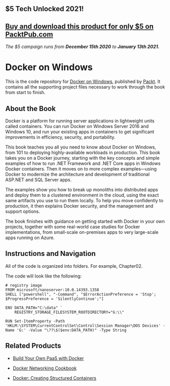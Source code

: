 ## $5 Tech Unlocked 2021!
[Buy and download this product for only $5 on PacktPub.com](https://www.packtpub.com/)
-----
*The $5 campaign         runs from __December 15th 2020__ to __January 13th 2021.__*

# Docker on Windows
This is the code repository for [Docker on Windows](https://www.packtpub.com/virtualization-and-cloud/docker-windows?utm_source=github&utm_medium=repository&utm_campaign=9781785281655), published by [Packt](https://www.packtpub.com/?utm_source=github). It contains all the supporting project files necessary to work through the book from start to finish.

## About the Book
Docker is a platform for running server applications in lightweight units called containers. You can run Docker on Windows Server 2016 and Windows 10, and run your existing apps in containers to get significant improvements in efficiency, security, and portability.

This book teaches you all you need to know about Docker on Windows, from 101 to deploying highly-available workloads in production. This book takes you on a Docker journey, starting with the key concepts and simple examples of how to run .NET Framework and .NET Core apps in Windows Docker containers. Then it moves on to more complex examples—using Docker to modernize the architecture and development of traditional ASP.NET and SQL Server apps.

The examples show you how to break up monoliths into distributed apps and deploy them to a clustered environment in the cloud, using the exact same artifacts you use to run them locally. To help you move confidently to production, it then explains Docker security, and the management and support options.

The book finishes with guidance on getting started with Docker in your own projects, together with some real-world case studies for Docker implementations, from small-scale on-premises apps to very large-scale apps running on Azure.

## Instructions and Navigation
All of the code is organized into folders. For example, Chapter02.



The code will look like the following:
```
# registry image
FROM microsoft/nanoserver:10.0.14393.1358
SHELL ["powershell", "-Command", "$ErrorActionPreference = 'Stop'; $ProgressPreference = 'SilentlyContinue';"]

ENV DATA_PATH="C:\data" `
    REGISTRY_STORAGE_FILESYSTEM_ROOTDIRECTORY="G:\\"

RUN Set-ItemProperty -Path 'HKLM:\SYSTEM\CurrentControlSet\Control\Session Manager\DOS Devices' -Name 'G:' -Value "\??\$($env:DATA_PATH)" -Type String

```



## Related Products
* [Build Your Own PaaS with Docker](https://www.packtpub.com/virtualization-and-cloud/build-your-own-paas-docker?utm_source=github&utm_medium=repository&utm_campaign=9781784393946)

* [Docker Networking Cookbook](https://www.packtpub.com/networking-and-servers/docker-networking-cookbook?utm_source=github&utm_medium=repository&utm_campaign=9781786461148)

* [Docker: Creating Structured Containers](https://www.packtpub.com/virtualization-and-cloud/docker-creating-structured-containers?utm_source=github&utm_medium=repository&utm_campaign=9781786465931)
